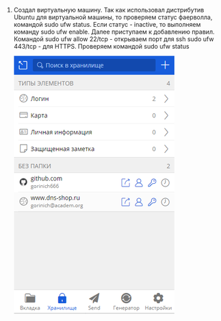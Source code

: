 1.  Создал виртуальную машину. Так как использовал дистрибутив Ubuntu для виртуальной машины, то проверяем статус фаерволла, командой sudo ufw status. 
    Если статус - inactive, то выполняем команду sudo ufw enable. Далее приступаем к добавлению правил. Командой sudo ufw allow 22/tcp - открываем порт для ssh
    sudo ufw 443/tcp - для HTTPS. Проверяем командой sudo ufw status
    
    ![screenshot](https://github.com/gorinich666/netology.devops/blob/main/3.9.1.png?raw=true)
    
    
